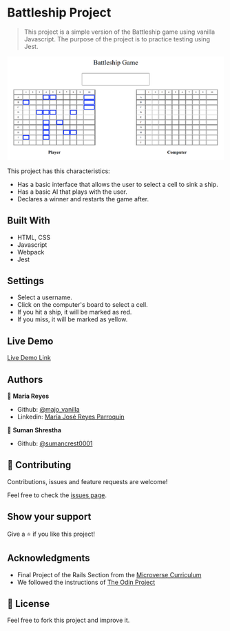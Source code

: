 # Battleship Project

> This project is a simple version of the Battleship game using vanilla Javascript.
> The purpose of the project is to practice testing using Jest.

![screenshot](src/img/screenshot.png)

This project has this characteristics:
  - Has a basic interface that allows the user to select a cell to sink a ship.
  - Has a basic AI that plays with the user.
  - Declares a winner and restarts the game after.

## Built With

- HTML, CSS
- Javascript
- Webpack
- Jest

## Settings

- Select a username.
- Click on the computer's board to select a cell.
- If you hit a ship, it will be marked as red.
- If you miss, it will be marked as yellow.

## Live Demo

[Live Demo Link](https://majovanilla.github.io/battleship-game/)

## Authors

👤 **María Reyes**

- Github: [@majo_vanilla](https://github.com/majo_vanilla)
- Linkedin: [María José Reyes Parroquin](https://www.linkedin.com/in/majoreyesparroquin/)

👤 **Suman Shrestha**

- Github: [@sumancrest0001](https://github.com/sumancrest0001)

## 🤝 Contributing

Contributions, issues and feature requests are welcome!

Feel free to check the [issues page](https://majovanilla.github.io/battleship-game/issues).

## Show your support

Give a ⭐️ if you like this project!

## Acknowledgments

- Final Project of the Rails Section from the [Microverse Curriculum](https://www.microverse.org/)
- We followed the instructions of [The Odin Project](https://www.theodinproject.com/courses/javascript/lessons/battleship)

## 📝 License

Feel free to fork this project and improve it.

